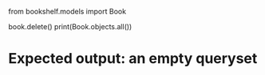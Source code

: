 
from bookshelf.models import Book


book.delete()
print(Book.objects.all())  

# Expected output: an empty queryset